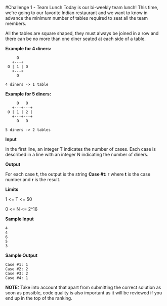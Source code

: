 #Challenge 1 - Team Lunch
Today is our bi-weekly team lunch! This time, we're going to our favorite Indian restaurant and we want to know in advance the minimum number of tables required to seat all the team members.

All the tables are square shaped, they must always be joined in a row and there can be no more than one diner seated at each side of a table.

**Example for 4 diners:**
```
     O
   +---+
 O | 1 | O
   +---+
     O

4 diners -> 1 table
```
**Example for 5 diners:**
```
     O   O
   +---+---+
 O | 1 | 2 |
   +---+---+
     O   O

5 diners -> 2 tables
```
**Input**

In the first line, an integer T indicates the number of cases. Each case is described in a line with an integer N indicating the number of diners.

**Output**

For each case **t**, the output is the string **Case #t: r** where **t** is the case number and **r** is the result.

**Limits**

1 <= T <= 50

0 <= N <= 2^16

**Sample Input**
```
4
4
6
5
3
```
**Sample Output**
```
Case #1: 1
Case #2: 2
Case #3: 2
Case #4: 1
```
**NOTE:** Take into account that apart from submitting the correct solution as soon as possible, code quality is also important as it will be reviewed if you end up in the top of the ranking.
